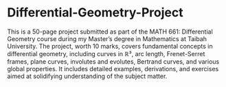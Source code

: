 # Differential-Geometry-Project
This is a 50-page project submitted as part of the MATH 661: Differential Geometry course during my Master’s degree in Mathematics at Taibah University. The project, worth 10 marks, covers fundamental concepts in differential geometry, including curves in ℝ³, arc length, Frenet-Serret frames, plane curves, involutes and evolutes, Bertrand curves, and various global properties. It includes detailed examples, derivations, and exercises aimed at solidifying understanding of the subject matter.
